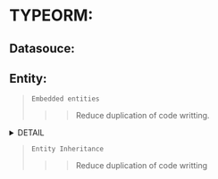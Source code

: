 # TYPEORM:

## Datasouce:

## Entity:

> `Embedded entities`
>
> > > Reduce duplication of code writting.

<details>

  <summary>DETAIL</summary>
  <blockquote>

```js
  class TimeLog {
    @Column({ type: Date, nullable: false, name: "createdDate" })
    createdDate: Date;

  @Column({ type: Date, nullable: false, name: "updatedDate" })
  updatedDate: Date;
  }

  @Entity()
  export class EmbeddedEntity {
  @PrimaryGeneratedColumn("uuid")
  id: string;

  @Column()
  props1: string;

  @Column(() => TimeLog)
  timeLog: TimeLog;
  }

  // SQL
  CREATE TABLE IF NOT EXISTS public.embedded_entity (
  id uuid NOT NULL DEFAULT uuid_generate_v4(),
  props1 character varying COLLATE pg_catalog."default" NOT NULL,
  "timeLogCreateddate" timestamp without time zone NOT NULL,
  "timeLogUpdateddate" timestamp without time zone NOT NULL,
  CONSTRAINT "PK_2286d1ffdaf9f9abb70e11a68af" PRIMARY KEY (id)
  )
```

  </blockquote>
</details>

> `Entity Inheritance`
>
> > > Reduce duplication of code writting
